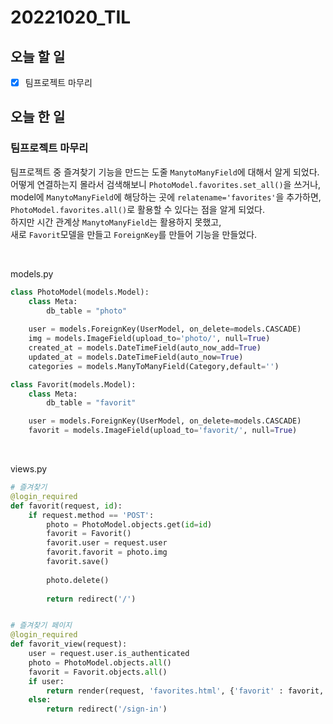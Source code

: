 # 20221020_TIL

## 오늘 할 일
- [X] 팀프로젝트 마무리

## 오늘 한 일
### 팀프로젝트 마무리
팀프로젝트 중 즐겨찾기 기능을 만드는 도줄 `ManytoManyField`에 대해서 알게 되었다.<br>
어떻게 연결하는지 몰라서 검색해보니 `PhotoModel.favorites.set_all()`을 쓰거나,<br>
model에 `ManytoManyField`에 해당하는 곳에 `relatename='favorites'`을 추가하면,<br>
`PhotoModel.favorites.all()`로 활용할 수 있다는 점을 알게 되었다.<br>
하지만 시간 관계상 `ManytoManyField`는 활용하지 못했고,<br>
새로 `Favorit`모델을 만들고 `ForeignKey`를 만들어 기능을 만들었다.<br>

<br>

models.py
```python
class PhotoModel(models.Model):
    class Meta:
        db_table = "photo"
    
    user = models.ForeignKey(UserModel, on_delete=models.CASCADE)
    img = models.ImageField(upload_to='photo/', null=True)
    created_at = models.DateTimeField(auto_now_add=True)
    updated_at = models.DateTimeField(auto_now=True)
    categories = models.ManyToManyField(Category,default='')

class Favorit(models.Model):
    class Meta:
        db_table = "favorit"

    user = models.ForeignKey(UserModel, on_delete=models.CASCADE)
    favorit = models.ImageField(upload_to='favorit/', null=True)
```

<br>

views.py
```python
# 즐겨찾기
@login_required
def favorit(request, id):
    if request.method == 'POST':
        photo = PhotoModel.objects.get(id=id)
        favorit = Favorit()
        favorit.user = request.user
        favorit.favorit = photo.img
        favorit.save()
            
        photo.delete()
      
        return redirect('/')


# 즐겨찾기 페이지
@login_required
def favorit_view(request):
    user = request.user.is_authenticated  
    photo = PhotoModel.objects.all()
    favorit = Favorit.objects.all()
    if user:
        return render(request, 'favorites.html', {'favorit' : favorit, 'photo':photo})
    else:
        return redirect('/sign-in')
```
